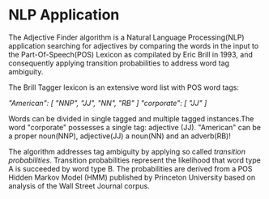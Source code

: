 # NLP Application

The Adjective Finder algorithm is a Natural Language Processing(NLP) application searching for adjectives by comparing the words in the input to the Part-Of-Speech(POS) Lexicon as compilated by Eric Brill in 1993, and consequently applying transition probabilities to address word tag ambiguity. 

The Brill Tagger lexicon is an extensive word list with POS word tags:

 _"American": [ "NNP", "JJ", "NN", "RB" ]_ 
 _"corporate": [ "JJ" ]_

Words can be divided in single tagged and multiple tagged instances.The word "corporate" possesses a single tag: adjective (JJ). "American" can be a proper noun(NNP), adjective(JJ) a noun(NN) and an adverb(RB)!

The algorithm addresses tag ambiguity by applying so called _transition probabilities_. 
Transition probabilities represent the likelihood that word type A is succeeded by word type B. The probabilities are derived from a POS Hidden Markov Model (HMM) published by Princeton University based on analysis of the Wall Street Journal corpus. 